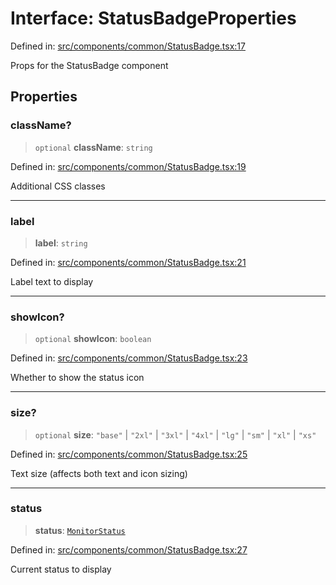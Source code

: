 # Interface: StatusBadgeProperties

Defined in: [src/components/common/StatusBadge.tsx:17](https://github.com/Nick2bad4u/Uptime-Watcher/blob/dca5483e793478722cd3e6e125cafcec5fc771f0/src/components/common/StatusBadge.tsx#L17)

Props for the StatusBadge component

## Properties

### className?

> `optional` **className**: `string`

Defined in: [src/components/common/StatusBadge.tsx:19](https://github.com/Nick2bad4u/Uptime-Watcher/blob/dca5483e793478722cd3e6e125cafcec5fc771f0/src/components/common/StatusBadge.tsx#L19)

Additional CSS classes

***

### label

> **label**: `string`

Defined in: [src/components/common/StatusBadge.tsx:21](https://github.com/Nick2bad4u/Uptime-Watcher/blob/dca5483e793478722cd3e6e125cafcec5fc771f0/src/components/common/StatusBadge.tsx#L21)

Label text to display

***

### showIcon?

> `optional` **showIcon**: `boolean`

Defined in: [src/components/common/StatusBadge.tsx:23](https://github.com/Nick2bad4u/Uptime-Watcher/blob/dca5483e793478722cd3e6e125cafcec5fc771f0/src/components/common/StatusBadge.tsx#L23)

Whether to show the status icon

***

### size?

> `optional` **size**: `"base"` \| `"2xl"` \| `"3xl"` \| `"4xl"` \| `"lg"` \| `"sm"` \| `"xl"` \| `"xs"`

Defined in: [src/components/common/StatusBadge.tsx:25](https://github.com/Nick2bad4u/Uptime-Watcher/blob/dca5483e793478722cd3e6e125cafcec5fc771f0/src/components/common/StatusBadge.tsx#L25)

Text size (affects both text and icon sizing)

***

### status

> **status**: [`MonitorStatus`](../../../../../shared/types/type-aliases/MonitorStatus.md)

Defined in: [src/components/common/StatusBadge.tsx:27](https://github.com/Nick2bad4u/Uptime-Watcher/blob/dca5483e793478722cd3e6e125cafcec5fc771f0/src/components/common/StatusBadge.tsx#L27)

Current status to display
